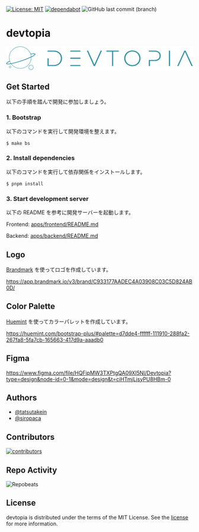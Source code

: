 [![License: MIT](https://img.shields.io/badge/license-MIT-blue.svg)](https://opensource.org/licenses/MIT)
[![dependabot](https://img.shields.io/badge/maintaied_with-dependabot-blue?logo=dependabot)](https://docs.github.com/en/code-security/dependabot)
![GitHub last commit (branch)](https://img.shields.io/github/last-commit/albelium/devtopia)

# devtopia

<img src="docs/images/logo.png" alt="devtopia" />

## Get Started

以下の手順を踏んで開発に参加しましょう。

### 1. Bootstrap

以下のコマンドを実行して開発環境を整えます。

```shell
$ make bs
```

### 2. Install dependencies

以下のコマンドを実行して依存関係をインストールします。

```shell
$ pnpm install
```

### 3. Start development server

以下の README を参考に開発サーバーを起動します。

Frontend: [apps/frontend/README.md](./apps/frontend/README.md)

Backend: [apps/backend/README.md](./apps/backend/README.md)

## Logo

[Brandmark](https://app.brandmark.io/) を使ってロゴを作成しています。

https://app.brandmark.io/v3/brand/C933177AADEC4A03908C03C5D824AB0D/

## Color Palette

[Huemint](https://huemint.com/) を使ってカラーパレットを作成しています。

https://huemint.com/bootstrap-plus/#palette=d7dde4-ffffff-111910-288fa2-267fa8-5fa7cb-165663-417d9a-aaadb0

## Figma

https://www.figma.com/file/HQFipMW3TXPtgQA09XI5Nl/Devtopia?type=design&node-id=0-1&mode=design&t=ciHTmjLjsyPU8HBm-0

## Authors

- [@tatsutakein](https://github.com/tatsutakein)
- [@siropaca](https://github.com/siropaca)

## Contributors

<a href="https://github.com/albelium/devtopia/graphs/contributors">
  <img src="https://contrib.rocks/image?repo=albelium/devtopia"  alt="contributors"/>
</a>

## Repo Activity

![Repobeats](https://repobeats.axiom.co/api/embed/f91264f15ea08fd435e0206d2fa415efa98bf953.svg "Repobeats analytics image")

## License

devtopia is distributed under the terms of the MIT License. See the [license](LICENSE) for more
information.
